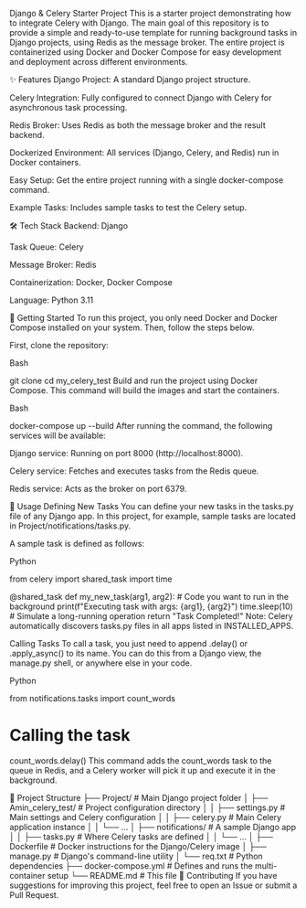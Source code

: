 Django & Celery Starter Project
This is a starter project demonstrating how to integrate Celery with Django. The main goal of this repository is to provide a simple and ready-to-use template for running background tasks in Django projects, using Redis as the message broker. The entire project is containerized using Docker and Docker Compose for easy development and deployment across different environments.

✨ Features
Django Project: A standard Django project structure.

Celery Integration: Fully configured to connect Django with Celery for asynchronous task processing.

Redis Broker: Uses Redis as both the message broker and the result backend.

Dockerized Environment: All services (Django, Celery, and Redis) run in Docker containers.

Easy Setup: Get the entire project running with a single docker-compose command.

Example Tasks: Includes sample tasks to test the Celery setup.

🛠️ Tech Stack
Backend: Django

Task Queue: Celery

Message Broker: Redis

Containerization: Docker, Docker Compose

Language: Python 3.11

🚀 Getting Started
To run this project, you only need Docker and Docker Compose installed on your system. Then, follow the steps below.

First, clone the repository:

Bash

git clone <URL-OF-YOUR-REPOSITORY>
cd my_celery_test
Build and run the project using Docker Compose. This command will build the images and start the containers.

Bash

docker-compose up --build
After running the command, the following services will be available:

Django service: Running on port 8000 (http://localhost:8000).

Celery service: Fetches and executes tasks from the Redis queue.

Redis service: Acts as the broker on port 6379.

📝 Usage
Defining New Tasks
You can define your new tasks in the tasks.py file of any Django app. In this project, for example, sample tasks are located in Project/notifications/tasks.py.

A sample task is defined as follows:

Python

from celery import shared_task
import time

@shared_task
def my_new_task(arg1, arg2):
    # Code you want to run in the background
    print(f"Executing task with args: {arg1}, {arg2}")
    time.sleep(10)  # Simulate a long-running operation
    return "Task Completed!"
Note: Celery automatically discovers tasks.py files in all apps listed in INSTALLED_APPS.

Calling Tasks
To call a task, you just need to append .delay() or .apply_async() to its name. You can do this from a Django view, the manage.py shell, or anywhere else in your code.

Python

from notifications.tasks import count_words

# Calling the task
count_words.delay()
This command adds the count_words task to the queue in Redis, and a Celery worker will pick it up and execute it in the background.

📁 Project Structure
├── Project/                # Main Django project folder
│   ├── Amin_celery_test/   # Project configuration directory
│   │   ├── settings.py     # Main settings and Celery configuration
│   │   ├── celery.py       # Main Celery application instance
│   │   └── ...
│   ├── notifications/      # A sample Django app
│   │   ├── tasks.py        # Where Celery tasks are defined
│   │   └── ...
│   ├── Dockerfile          # Docker instructions for the Django/Celery image
│   ├── manage.py           # Django's command-line utility
│   └── req.txt             # Python dependencies
├── docker-compose.yml      # Defines and runs the multi-container setup
└── README.md               # This file
🤝 Contributing
If you have suggestions for improving this project, feel free to open an Issue or submit a Pull Request.
